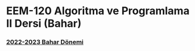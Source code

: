 # EEM-120 Algoritma ve Programlama II Dersi (Bahar)


### [2022-2023 Bahar Dönemi](./22_23_Bahar/)



